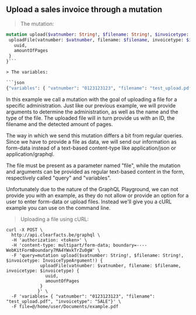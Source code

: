 ## Upload a sales invoice through a mutation

> The mutation:

```graphql
mutation upload($vatnumber: String!, $filename: String!, $invoicetype: InvoiceTypeArgument!) {
 uploadFile(vatnumber: $vatnumber, filename: $filename, invoicetype: $invoicetype) { 
   uuid,
   amountOfPages
 } 
}```

> The variables:

```json
{"variables": { "vatnumber": "0123123123", "filename": "test_upload.pdf", "invoicetype": "SALE"}}
``` 

In this example we call a mutation with the goal of uploading a file for a specific administration.
Just like our previous example, we will provide arguments to determine the administration, as well as the name and the type of the file.
The uploaded file will in turn provide us with an ID, the filename and the detected amount of pages.

The way in which we send this mutation differs a bit from regular queries. Since we have to provide a file as data, we 
will send our information as form-data instead of a text-based content-type like application/json or application/graphql.

The file must be present as a parameter named "file", while the mutation and arguments can be provided as regular text-based 
content in the form, respectively called "query" and "variables".

Unfortunately due to the nature of the GraphQL Playground, we can not provide you with an example, as they do not 
allow or provide an option for a user to enter form-data or upload files.  Instead we'll give you a cURL example you can
use on the command line.

> Uploading a file using cURL:

```curl
curl -X POST \
  http://api.clearfacts.be/graphql \
  -H 'authorization: <token>' \
  -H 'content-type: multipart/form-data; boundary=----WebKitFormBoundary7MA4YWxkTrZu0gW' \
  -F 'query=mutation upload($vatnumber: String!, $filename: String!, $invoicetype: InvoiceTypeArgument!) {
             uploadFile(vatnumber: $vatnumber, filename: $filename, invoicetype: $invoicetype) { 
               uuid,
               amountOfPages
             } 
            }' \
  -F 'variables= { "vatnumber": "0123123123", "filename": "test_upload.pdf", "invoicetype": "SALE"}' \
  -F file=@/home/user/Documents/example.pdf
```
